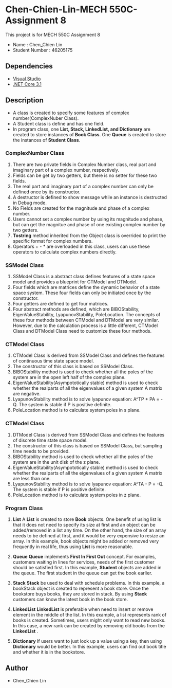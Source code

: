 # Chen-Chien-Lin-MECH 550C-Assignment 8

This project is for MECH 550C Assignment 8
* Name : Chen_Chien Lin
* Student Number : 46205175

## Dependencies
* [Visual Studio](https://visualstudio.microsoft.com/downloads)
* [.NET Core 3.1](https://docs.microsoft.com/en-us/dotnet/core/install/sdk?pivots=os-windows)

## Description
* A class is created to specify some features of complex number(ComplexNuber Class).
* A Student class is define and has one field.
* In program class, one **List, Stack, LinkedList, and Dictionary** are created to store instances of **Book Class**. One **Queue** is created to store the instances of **Student Class**.

### ComplexNumber Class
1. There are two private fields in Complex Number class, real part and imaginary part of a complex number, respectively.
2. Fields can be get by two getters, but there is no setter for these two fields.
3. The real part and imaginary part of a complex number can only be defined once by its constructor.
4. A destructor is defined to show message while an instance is destructed in Debug mode.
5. No Fields are created for the magnitude and phase of a complex number.
6. Users cannot set a complex number by using its magnitude and phase,
   but can get the magnitue and phase of one existing complex number by two getters.
7. **Tostring** method inherited from the Object class is overrided to print the specific format for complex numbers.    
8. Operators + - * are overloaded in this class, users can use these operators to calculate complex numbers directly.

### SSModel Class
1. SSModel Class is a abstract class defines features of a state space model and provides a blueprint for CTModel and DTModel.
2. Four fields which are matrices define the dynamic behavior of a state space system. These four fields can only be initiated once by the constructor.
3. Four getters are defined to get four matrices.
4. Four abstract methods are defined, which are BIBOStability, EigenValueStability, LyapunovStability, PoleLocation. 
The concepts of these four methods between CTModel and DTModel are very similar. However, due to the calculation process is a little different, CTModel Class and DTModel Class need to customize these four methods.

### CTModel Class
1. CTModel Class is derived from SSModel Class and defines the features of continuous time state space model.
2. The constructor of this class is based on SSModel Class.
3. BIBOStability method is used to check whether all the poles of the system are in the open left half of the complex plane.
4. EigenValueStability(Asympototically stable) method is used to check whether the realparts of all the eigenvalues of a given system A matrix are negative.
5. LyapunovStability method is to solve lyapunov equation: A^TP + PA = -Q. The system is stable if P is positive definite.
6. PoleLocation method is to calculate system poles in s plane.

### CTModel Class
1. DTModel Class is derived from SSModel Class and defines the features of discrete time state space model.
2. The constructor of this class is based on SSModel Class, but sampling time needs to be provided.
3. BIBOStability method is used to check whether all the poles of the system are in the unit disk of the z plane.
4. EigenValueStability(Asympototically stable) method is used to check whether the realparts of all the eigenvalues of a given system A matrix are less than one.
5. LyapunovStability method is to solve lyapunov equation: A^TA - P = -Q. The system is stable if P is positive definite.
6. PoleLocation method is to calculate system poles in z plane.

### Program Class

1. **List**
A **List** is created to store **Book** objects. One benefit of using list is that  it does not need to specify its size at first and an object can be added/removed in a list any time. On the other hand, the size of an array needs to be defined at first, and it would be very expensive to resize an array. In this example, book objects might be added or removed very frequently in real life, thus using **List** is more reasonable.

2. **Queue**
**Queue** implements **First In First Out** concept. For examples, customers waiting in lines for services, needs of the first customer should be satisfied first. In this example, **Student** objects are added in the queue. The first student in the queue can get the book earlier.

3. **Stack**
**Stack** be used to deal with schedule problems. In this example, a bookStack object is created to represent a book store. 
Once the bookstore buys books, they are stored in stack. By using **Stack** customers can know the latest book in the book store.

4. **LinkedList**
**LinkedList** is preferable when need to insert or remove element in the middle of the list. In this example, a list represents rank of books  is created. Sometimes, users might only want to read new books. In this case, a new rank can be created by removing old books from the **LinkedList** .

5. **Dictionary**
If users want to just look up a value using a key, then using **Dictionary** would be better.  In this example, users can find out book title and whether it is in the bookstore.


## Author
* Chen_Chien Lin
